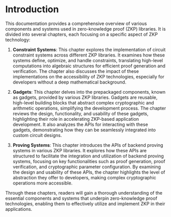 # Introduction

This documentation provides a comprehensive overview of various components and systems used in zero-knowledge proof (ZKP) libraries. It is divided into several chapters, each focusing on a specific aspect of ZKP technology:

1. **Constraint Systems**: This chapter explores the implementation of circuit constraint systems across different ZKP libraries. It examines how these systems define, optimize, and handle constraints, translating high-level computations into algebraic structures for efficient proof generation and verification. The chapter also discusses the impact of these implementations on the accessibility of ZKP technologies, especially for developers without a deep mathematical background.

2. **Gadgets**: This chapter delves into the prepackaged components, known as gadgets, provided by various ZKP libraries. Gadgets are reusable, high-level building blocks that abstract complex cryptographic and arithmetic operations, simplifying the development process. The chapter reviews the design, functionality, and usability of these gadgets, highlighting their role in accelerating ZKP-based application development. It also analyzes the APIs for interacting with these gadgets, demonstrating how they can be seamlessly integrated into custom circuit designs.

3. **Proving Systems**: This chapter introduces the APIs of backend proving systems in various ZKP libraries. It explores how these APIs are structured to facilitate the integration and utilization of backend proving systems, focusing on key functionalities such as proof generation, proof verification, and cryptographic parameter configuration. By examining the design and usability of these APIs, the chapter highlights the level of abstraction they offer to developers, making complex cryptographic operations more accessible.

Through these chapters, readers will gain a thorough understanding of the essential components and systems that underpin zero-knowledge proof technologies, enabling them to effectively utilize and implement ZKP in their applications.